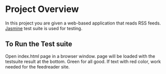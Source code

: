 # Project Overview

In this project you are given a web-based application that reads RSS feeds. [Jasmine](http://jasmine.github.io/) test suite is used for testing.


## To Run the Test suite
Open index.html page in a browser window. page will be loaded with the testsuite result at the bottom. Green for all good. If text with red color, work needed for the feedreader site.

